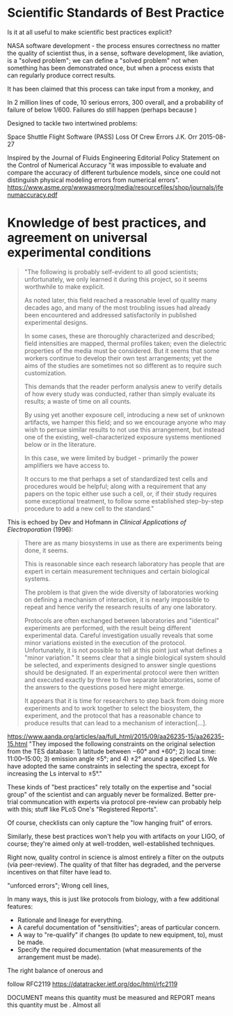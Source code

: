 
# Scientific Standards of Best Practice

Is it at all useful to make scientific best practices explicit?


NASA software development - the process ensures correctness no matter the quality of scientist
thus, in a sense, software development, like aviation, is a "solved problem"; we can 
define a "solved problem" not when something has been demonstrated once, 
but when a process exists that can regularly produce correct results.

It has been claimed that this process can take input from a monkey, and 

In 2 million lines of code, 10 serious errors, 300 overall, and a probability of failure of below 1/600.
Failures do still happen (perhaps because )

Designed to tackle two intertwined problems:

Space Shuttle Flight Software (PASS) Loss Of Crew Errors J.K. Orr 2015-08-27


Inspired by the  Journal of Fluids Engineering Editorial Policy Statement on the Control of Numerical Accuracy
"it was impossible to evaluate and compare the accuracy of different 
turbulence models, since one could not distinguish physical modeling errors from numerical errors".
https://www.asme.org/wwwasmeorg/media/resourcefiles/shop/journals/jfenumaccuracy.pdf


# Knowledge of best practices, and agreement on universal experimental conditions

> "The following is probably self-evident to all good scientists; unfortunately, we only learned it during this project, so it seems worthwhile to make explicit.
> 	
> As noted later, this field reached a reasonable level of quality many decades ago, and many of the most troubling issues had already been encountered and addressed satisfactorily in published experimental designs. 
>
> In some cases, these are thoroughly characterized and described; field intensities are mapped, thermal profiles taken; even the dielectric properties of the media must be considered. But it seems that some workers continue to develop their own test arrangements; yet the aims of the studies are sometimes not so different as to require such customization.
>	
> This demands that the reader perform analysis anew to verify details of how every study was conducted, rather than simply evaluate its results; a waste of time on all counts.
>	
> By using yet another exposure cell, introducing a new set of unknown artifacts, we hamper this field; and so we encourage anyone who may wish to persue similar results to not use this arrangement, but instead one of the existing, well-characterized exposure systems mentioned below or in the literature.
>	
> In this case, we were limited by budget - primarily the power amplifiers we have access to.
>
> It occurs to me that perhaps a set of standardized test cells and procedures would be helpful; along with a requirement that any papers on the topic either use such a cell, or, if their study requires some exceptional treatment, to follow some established step-by-step procedure to add a new cell to the standard."

This is echoed by Dev and Hofmann in *Clinical Applications of Electroporation* (1996): 

> There are as many biosystems in use as there are experiments being done, it seems.
>
> This is reasonable since each research laboratory has people that are expert in certain measurement techniques and certain biological systems.
>
> The problem is that given the wide diversity of laboratories working on defining a mechanism of interaction, it is nearly impossible to repeat and hence verify the research results of any one laboratory.
>
> Protocols are often exchanged between laboratories and "identical" experiments are performed, with the result being different experimental data. Careful investigation usually reveals that some minor variations existed in the execution of the protocol. Unfortunately, it is not possible to tell at this point just what defines a "minor variation." It seems clear that a single biological system should be selected, and experiments designed to answer single questions should be designated. If an experimental protocol were then written and executed exactly by three to five separate laboratories, some of the answers to the questions posed here might emerge.
>
> It appears that it is time for researchers to step back from doing more experiments and to work together to select the biosystem, the experiment, and the protocol that has a reasonable chance to produce results that can lead to a mechanism of interaction[...].




https://www.aanda.org/articles/aa/full_html/2015/09/aa26235-15/aa26235-15.html
"They imposed the following constraints on the original selection from the TES database: 1) latitude between −60° and +60°; 2) local time: 11:00–15:00; 3) emission angle ≤5°; and 4) ±2° around a specified Ls. We have adopted the same constraints in selecting the spectra, except for increasing the Ls interval to ±5°."

These kinds of "best practices" rely totally on the expertise and "social group" of the scientist and can arguably never be formalized.
Better pre-trial communcation with experts via protocol pre-review can probably help with this; stuff like PLoS One's "Registered Reports".

Of course, checklists can only capture the "low hanging fruit" of errors.

Similarly, these best practices won't help you with artifacts on your LIGO, of course;
they're aimed only at well-trodden, well-established techniques.


Right now, quality control in science is almost entirely a filter on the outputs (via peer-review).
The quality of that filter has degraded, and the perverse incentives on that filter have
lead to.


"unforced errors"; Wrong cell lines, 

In many ways, this is just like protocols from biology, with a few additional features:


- Rationale and lineage for everything.
- A careful documentation of "sensitivities"; areas of particular concern.
- A way to "re-qualify" if changes (to update to new equipment, to), must be made.
- Specify the required documentation (what measurements of the arrangement must be made).



The right balance of onerous and 

follow RFC2119 https://datatracker.ietf.org/doc/html/rfc2119

DOCUMENT means this quantity must be measured and
REPORT means this quantity must be . Almost all 



 